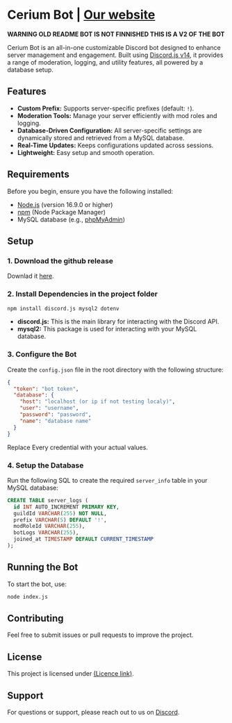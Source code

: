 # Cerium Bot | [Our website](https://bot.cerium.ovh/)

**WARNING OLD README BOT IS NOT FINNISHED THIS IS A V2 OF THE BOT**

Cerium Bot is an all-in-one customizable Discord bot designed to enhance server management and engagement. Built using [Discord.js v14](https://discord.js.org/#/docs/discord.js/v14/general/welcome), it provides a range of moderation, logging, and utility features, all powered by a database setup.

## Features
- **Custom Prefix:** Supports server-specific prefixes (default: `!`).
- **Moderation Tools:** Manage your server efficiently with mod roles and logging.
- **Database-Driven Configuration:** All server-specific settings are dynamically stored and retrieved from a MySQL database.
- **Real-Time Updates:** Keeps configurations updated across sessions.
- **Lightweight:** Easy setup and smooth operation.



## Requirements
Before you begin, ensure you have the following installed:
- [Node.js](https://nodejs.org/) (version 16.9.0 or higher)
- [npm](https://www.npmjs.com/) (Node Package Manager)
- MySQL database (e.g., [phpMyAdmin](https://www.phpmyadmin.net/))



## Setup

### 1. Download the github release

Downlad it [here](https://github.com/BebekXDW/CeriumBot/releases/).

### 2. Install Dependencies in the project folder
```bash
npm install discord.js mysql2 dotenv
```
- **discord.js:** This is the main library for interacting with the Discord API.
- **mysql2:** This package is used for interacting with your MySQL database.

### 3. Configure the Bot
Create the `config.json` file in the root directory with the following structure:

```json
{
  "token": "bot token",
  "database": {
    "host": "localhost (or ip if not testing localy)",
    "user": "username",
    "password": "password",
    "name": "database name"
  }
}
```

Replace Every credential with your actual values.

### 4. Setup the Database
Run the following SQL to create the required `server_info` table in your MySQL database:

```sql
CREATE TABLE server_logs (
  id INT AUTO_INCREMENT PRIMARY KEY,
  guildId VARCHAR(255) NOT NULL,
  prefix VARCHAR(5) DEFAULT '!',
  modRoleId VARCHAR(255),
  botLogs VARCHAR(255),
  joined_at TIMESTAMP DEFAULT CURRENT_TIMESTAMP
);
```

## Running the Bot
To start the bot, use:

```bash
node index.js
```

## Contributing
Feel free to submit issues or pull requests to improve the project.

## License
This project is licensed under [(Licence link)](https://github.com/BebekXDW/CeriumBot/blob/main/LICENSE.md).

## Support
For questions or support, please reach out to us on [Discord](https://discord.gg/Gwnx87jgBv).
